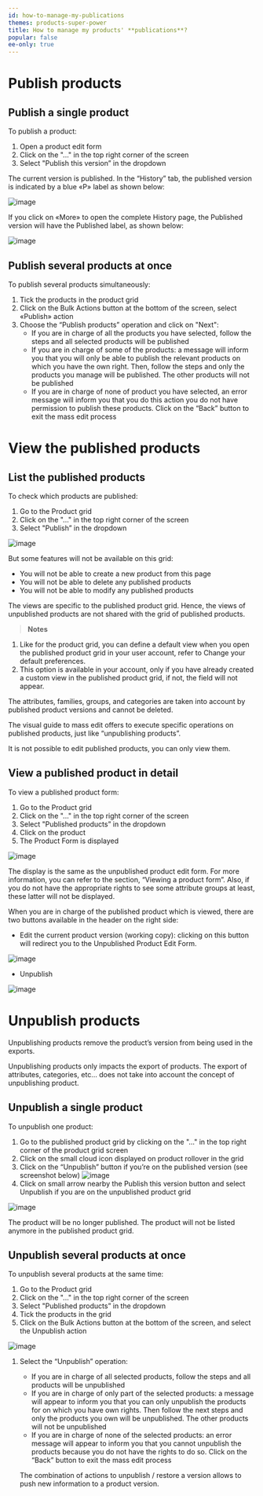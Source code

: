 ```yaml
---
id: how-to-manage-my-publications
themes: products-super-power
title: How to manage my products' **publications**?
popular: false
ee-only: true
---
```


# Publish products

## Publish a single product

To publish a product:
1.  Open a product edit form
1.  Click on the "..." in the top right corner of the screen
1.  Select "Publish this version” in the dropdown

The current version is published. In the “History” tab, the published version is indicated by a blue «P» label as shown below:

![image](../img/dummy.png)

If you click on «More» to open the complete History page, the Published version will have the Published label, as shown below:

![image](../img/dummy.png)

## Publish several products at once
To publish several products simultaneously:

1.  Tick the products in the product grid
1.  Click on the Bulk Actions button at the bottom of the screen, select «Publish» action
1.  Choose the “Publish products” operation and click on "Next":
    *   If you are in charge of all the products you have selected, follow the steps and all selected products will be published
    *   If you are in charge of some of the products: a message will inform you that you will only be able to publish the relevant products on which you have the own right. Then, follow the steps and only the products you manage will be published. The other products will not be published
    *   If you are in charge of none of product you have selected, an error message will inform you that you do this action you do not have permission to publish these products. Click on the “Back” button to exit the mass edit process

# View the published products

## List the published products

To check which products are published:

1.  Go to the Product grid
1.  Click on the "..." in the top right corner of the screen
1.  Select "Publish” in the dropdown

![image](../img/dummy.png)

But some features will not be available on this grid:

*   You will not be able to create a new product from this page
*   You will not be able to delete any published products
*   You will not be able to modify any published products

The views are specific to the published product grid. Hence, the views of unpublished products are not shared with the grid of published products.

> **Notes**  
  1. Like for the product grid, you can define a default view when you open the published product grid in your user account, refer to Change your default preferences.
  2. This option is available in your account, only if you have already created a custom view in the published product grid, if not, the field will not appear.

The attributes, families, groups, and categories are taken into account by published product versions and cannot be deleted.

The visual guide to mass edit offers to execute specific operations on published products, just like “unpublishing products”.

It is not possible to edit published products, you can only view them.

## View a published product in detail

To view a published product form:
1.  Go to the Product grid
1.  Click on the "..." in the top right corner of the screen
1.  Select "Published products” in the dropdown
1.  Click on the product
1.  The Product Form is displayed

![image](../img/dummy.png)

The display is the same as the unpublished product edit form. For more information, you can refer to the section, “Viewing a product form”. Also, if you do not have the appropriate rights to see some attribute groups at least, these latter will not be displayed.

When you are in charge of the published product which is viewed, there are two buttons available in the header on the right side:

*   Edit the current product version (working copy): clicking on this button will redirect you to the Unpublished Product Edit Form.

![image](../img/dummy.png)

*   Unpublish

![image](../img/dummy.png)

# Unpublish products

Unpublishing products remove the product’s version from being used in the exports.

Unpublishing products only impacts the export of products. The export of attributes, categories, etc... does not take into account the concept of unpublishing product.

## Unpublish a single product

To unpublish one product:
1.  Go to the published product grid by clicking on the "..." in the top right corner of the product grid screen
1.  Click on the small cloud icon displayed on product rollover in the grid
1.  Click on the “Unpublish” button if you’re on the published version (see screenshot below)
![image](../img/dummy.png)
1.  Click on small arrow nearby the Publish this version button and select Unpublish if you are on the unpublished product grid

![image](../img/dummy.png)

The product will be no longer published. The product will not be listed anymore in the published product grid.

## Unpublish several products at once

To unpublish several products at the same time:
1.  Go to the Product grid
1.  Click on the "..." in the top right corner of the screen
1.  Select "Published products” in the dropdown
1.  Tick the products in the grid
1.  Click on the Bulk Actions button at the bottom of the screen, and select the Unpublish action

![image](../img/dummy.png)

1.  Select the “Unpublish” operation:
    *   If you are in charge of all selected products, follow the steps and all
        products will be unpublished
    *   If you are in charge of only part of the selected products: a message will appear to inform you that you can only unpublish the products for on which you have own rights. Then follow the next steps and only the products you own will be unpublished. The other products will not be unpublished
    *   If you are in charge of none of the selected products: an error message will appear to inform you that you cannot unpublish the products because you do not have the rights to do so. Click on the “Back” button to exit the mass edit process

    The combination of actions to unpublish / restore a version allows to push new information to a product version.
